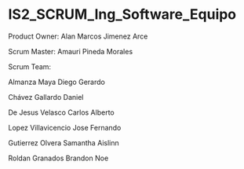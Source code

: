 # IS2_SCRUM_Ing_Software_Equipo

Product Owner: Alan Marcos Jimenez Arce 

Scrum Master: Amauri Pineda Morales

Scrum Team:

Almanza Maya Diego Gerardo

Chávez Gallardo Daniel

De Jesus Velasco Carlos Alberto

Lopez Villavicencio Jose Fernando

Gutierrez Olvera Samantha Aislinn

Roldan Granados Brandon Noe 
